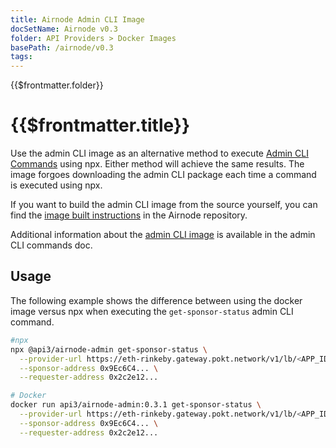 ```yaml
---
title: Airnode Admin CLI Image
docSetName: Airnode v0.3
folder: API Providers > Docker Images
basePath: /airnode/v0.3
tags:
---
```


<TitleSpan>{{$frontmatter.folder}}</TitleSpan>

# {{$frontmatter.title}}

<VersionWarning/>

<TocHeader />
<TOC class="table-of-contents" :include-level="[2,3]" />

<!-- TODO: link [docker hub](https://hub.docker.com/r/api3/airnode-admin) once image is published -->
<!-- TODO: link [Airnode repository](https://github.com/api3dao/airnode/tree/v0.3/packages/airnode-admin/docker) once image is published -->

Use the admin CLI image as an alternative method to execute
[Admin CLI Commands](../../reference/packages/admin-cli.md) using npx. Either
method will achieve the same results. The image forgoes downloading the admin
CLI package each time a command is executed using npx.

If you want to build the admin CLI image from the source yourself, you can find
the
[image built instructions](https://github.com/api3dao/airnode/tree/v0.3/packages/airnode-admin/docker)
in the Airnode repository.

Additional information about the
[admin CLI image](../../../v0.3/reference/packages/admin-cli.md#using-docker) is
available in the admin CLI commands doc.

## Usage

The following example shows the difference between using the docker image versus
npx when executing the `get-sponsor-status` admin CLI command.

```sh
#npx
npx @api3/airnode-admin get-sponsor-status \
  --provider-url https://eth-rinkeby.gateway.pokt.network/v1/lb/<APP_ID> \
  --sponsor-address 0x9Ec6C4... \
  --requester-address 0x2c2e12...

# Docker
docker run api3/airnode-admin:0.3.1 get-sponsor-status \
  --provider-url https://eth-rinkeby.gateway.pokt.network/v1/lb/<APP_ID> \
  --sponsor-address 0x9Ec6C4... \
  --requester-address 0x2c2e12...
```
